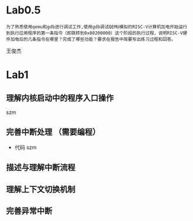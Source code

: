 # Lab0.5
	为了熟悉使用qemu和gdb进行调试工作,使用gdb调试QEMU模拟的RISC-V计算机加电开始运行到执行应用程序的第一条指令（即跳转到0x80200000）这个阶段的执行过程，说明RISC-V硬件加电后的几条指令在哪里？完成了哪些功能？要求在报告中简要写出练习过程和回答。
王俊杰
# Lab1
##  理解内核启动中的程序入口操作
szm

##  完善中断处理 （需要编程）
+ 代码
szm
## 描述与理解中断流程


## 理解上下文切换机制


## 完善异常中断




